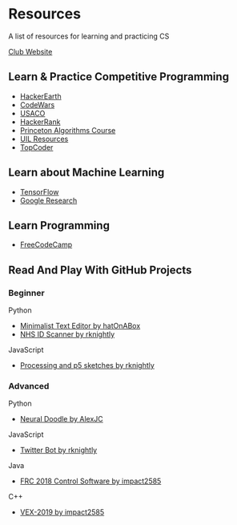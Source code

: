 # Resources
A list of resources for learning and practicing CS

[Club Website](https://bellairecsclub.weebly.com/)

## Learn & Practice Competitive Programming
- [HackerEarth](https://www.hackerearth.com)
- [CodeWars](https://codewars.com)
- [USACO](https://usaco.com)
- [HackerRank](https://www.hackerrank.com/)
- [Princeton Algorithms Course](https://www.coursera.org/learn/algorithms-part1)
- [UIL Resources](http://www.uiltexas.org/academics/computer-science/resources)
- [TopCoder](https://www.topcoder.com/)

## Learn about Machine Learning
- [TensorFlow](https://tensorflow.org)
- [Google Research](https://colab.research.google.com)

## Learn Programming
- [FreeCodeCamp](https://www.freecodecamp.org/)

## Read And Play With GitHub Projects

### Beginner
Python
- [Minimalist Text Editor by hatOnABox](https://github.com/hatOnABox/Minimilistic-text-editor)
- [NHS ID Scanner by rknightly](https://github.com/rknightly/nhs-scanner)

JavaScript
- [Processing and p5 sketches by rknightly](https://github.com/rknightly/sketches)

### Advanced
Python
- [Neural Doodle by AlexJC](https://github.com/alexjc/neural-doodle)

JavaScript
- [Twitter Bot by rknightly](https://github.com/rknightly/twit-bot)

Java
- [FRC 2018 Control Software by impact2585](https://github.com/Impact2585/FRC-2018)

C++
- [VEX-2019 by impact2585](https://github.com/Impact2585/VEX2019)
